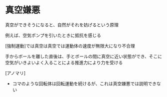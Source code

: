 # 真空嫌悪

真空ができそうになると、自然がそれを妨げるという原理

例えば、空気ポンプを引いたときに抵抗を感じる

[強制運動]では真空は真空では運動体の速度が無限大になり不合理

手からボールを離した直後は、手とボールの間に真空に近い状態ができ、そこに空気がいきよいよく入ることによる推進力により力を受ける

[アノマリ]

- コマのような回転体は回転運動を続けるが、これは真空嫌悪では説明できない